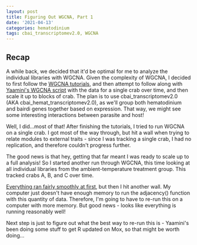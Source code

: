 ```yaml
---
layout: post
title: Figuring Out WGCNA, Part 1
date: '2021-04-13'
categories: hematodinium
tags: cbai_transcriptomev2.0, WGCNA
---
```


## Recap

A while back, we decided that it'd be optimal for me to analyze the individual libraries with WGCNA. Given the complexity of WGCNA, I decided to first follow the [WGCNA tutorials](https://horvath.genetics.ucla.edu/html/CoexpressionNetwork/Rpackages/WGCNA/Tutorials/), and then attempt to follow along with [Yaamini's WGCNA script](https://github.com/eimd-2019/project-EWD-transcriptomics/blob/master/analyses/WGCNA/WGCNA.md) with the data for a single crab over time, and then scale it up to blocks of crab. The plan is to use cbai_transcriptomev2.0 (AKA cbai_hemat_transcriptomev2.0), as we'll group both hematodinium and bairdi genes together based on expression. That way, we might see some interesting interactions between parasite and host!

Well, I did...most of that! After finishing the tutorials, I tried to run WGCNA on a single crab. I got most of the way through, but hit a wall when trying to relate modules to external traits - since I was tracking a single crab, I had no replication, and therefore couldn't progress further.

The good news is that hey, getting that far meant I was ready to scale up to a full analysis! So I started another run through WGCNA, this time looking at all individual libraries from the ambient-temperature treatment group. This tracked crabs A, B, and C over time. 

[Everything ran fairly smoothly at first](https://github.com/afcoyle/hemat_bairdi_transcriptome/blob/main/scripts/5_2_WGCNA_cbaiv2.0_AmbCrabs.Rmd), but then I hit another wall. My computer just doesn't have enough memory to run the adjacency() function with this quantity of data. Therefore, I'm going to have to re-run this on a computer with more memory. But good news - looks like everything is running reasonably well!

Next step is just to figure out what the best way to re-run this is - Yaamini's been doing some stuff to get R updated on Mox, so that might be worth doing...
